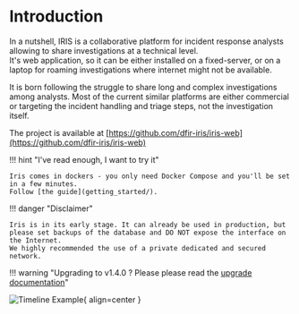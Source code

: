 # Introduction

In a nutshell, IRIS is a collaborative platform for incident response analysts allowing to share investigations at a technical level.  
It's web application, so it can be either installed on a fixed-server, or on a laptop for roaming investigations where internet might not be available. 

It is born following the struggle to share long and complex investigations among analysts. Most of the current similar platforms are either commercial or targeting the incident handling and triage steps, not the investigation itself. 

The project is available at [https://github.com/dfir-iris/iris-web](https://github.com/dfir-iris/iris-web)

!!! hint "I've read enough, I want to try it"

    Iris comes in dockers - you only need Docker Compose and you'll be set in a few minutes. 
    Follow [the guide](getting_started/). 


!!! danger "Disclaimer"

    Iris is in its early stage. It can already be used in production, but please set backups of the database and DO NOT expose the interface on the Internet.
    We highly recommended the use of a private dedicated and secured network. 

!!! warning "Upgrading to v1.4.0 ? Please please read the [upgrade documentation](operations/upgrades/#v140)"

![Timeline Example](_static/timeline_speed.gif){ align=center }


